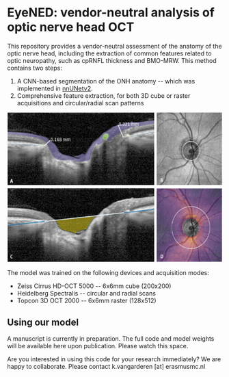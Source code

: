 # EyeNED: vendor-neutral analysis of optic nerve head OCT


This repository provides a vendor-neutral assessment of the anatomy of the optic nerve head, including the extraction of common features related to optic neuropathy, such as cpRNFL thickness and BMO-MRW. This method contains two steps:
1. A CNN-based segmentation of the ONH anatomy -- which was implemented in [nnUNetv2](https://github.com/MIC-DKFZ/nnUNet/). 
2. Comprehensive feature extraction, for both 3D cube or raster acquisitions and circular/radial scan patterns

![Alt text](resources/biomarker-overview.png "Overview of biomarkers")

The model was trained on the following devices and acquisition modes:
- Zeiss Cirrus HD-OCT 5000 -- 6x6mm cube (200x200)
- Heidelberg Spectralis -- circular and radial scans
- Topcon 3D OCT 2000 -- 6x6mm raster (128x512)



## Using our model

A manuscript is currently in preparation. The full code and model weights will be available here upon publication. Please watch this space.

Are you interested in using this code for your research immediately? We are happy to collaborate. Please contact k.vangarderen \[at\] erasmusmc.nl
